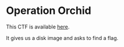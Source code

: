 # Operation Orchid

This CTF is available [here](https://play.picoctf.org/practice/challenge/285?category=4&page=1&solved=1).

It gives us a disk image and asks to find a flag.
